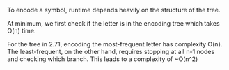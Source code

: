 To encode a symbol, runtime depends heavily on the structure of the tree.

At minimum, we first check if the letter is in the encoding tree which takes O(n) time.

For the tree in 2.71, encoding the most-frequent letter has complexity O(n).
The least-frequent, on the other hand, requires stopping at all n-1 nodes and checking which branch.
This leads to a complexity of ~O(n^2)
